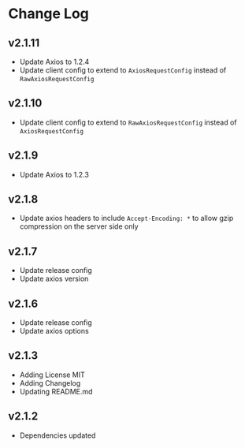 # Change Log

## v2.1.11
- Update Axios to 1.2.4
- Update client config to extend to `AxiosRequestConfig` instead of `RawAxiosRequestConfig`

## v2.1.10
- Update client config to extend to `RawAxiosRequestConfig` instead of `AxiosRequestConfig`

## v2.1.9
- Update Axios to 1.2.3

## v2.1.8
- Update axios headers to include `Accept-Encoding: *` to allow gzip compression on the server side only

## v2.1.7
- Update release config
- Update axios version

## v2.1.6
- Update release config
- Update axios options

## v2.1.3
- Adding License MIT
- Adding Changelog
- Updating README.md

## v2.1.2
- Dependencies updated
